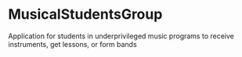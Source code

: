 # MusicalStudentsGroup
Application for students in underprivileged music programs to receive instruments, get lessons, or form bands
